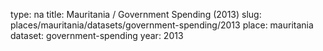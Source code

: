 type: na
title: Mauritania / Government Spending (2013)
slug: places/mauritania/datasets/government-spending/2013
place: mauritania
dataset: government-spending
year: 2013
